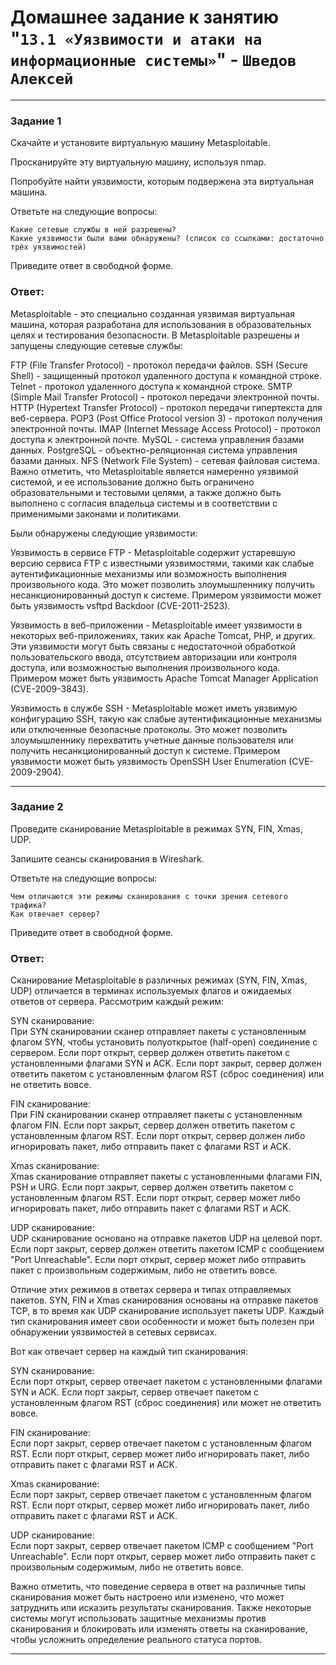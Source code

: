 # Домашнее задание к занятию "`13.1 «Уязвимости и атаки на информационные системы»`" - `Шведов Алексей`

---

### Задание 1

Скачайте и установите виртуальную машину Metasploitable.

Просканируйте эту виртуальную машину, используя nmap.

Попробуйте найти уязвимости, которым подвержена эта виртуальная машина.

Ответьте на следующие вопросы:

    Какие сетевые службы в ней разрешены?  
    Какие уязвимости были вами обнаружены? (список со ссылками: достаточно трёх уязвимостей)

Приведите ответ в свободной форме.

### Ответ:

Metasploitable - это специально созданная уязвимая виртуальная машина, которая разработана для использования в образовательных целях и тестирования безопасности. В Metasploitable разрешены и запущены следующие сетевые службы:

FTP (File Transfer Protocol) - протокол передачи файлов.
SSH (Secure Shell) - защищенный протокол удаленного доступа к командной строке.
Telnet - протокол удаленного доступа к командной строке.
SMTP (Simple Mail Transfer Protocol) - протокол передачи электронной почты.
HTTP (Hypertext Transfer Protocol) - протокол передачи гипертекста для веб-сервера.
POP3 (Post Office Protocol version 3) - протокол получения электронной почты.
IMAP (Internet Message Access Protocol) - протокол доступа к электронной почте.
MySQL - система управления базами данных.
PostgreSQL - объектно-реляционная система управления базами данных.
NFS (Network File System) - сетевая файловая система.
Важно отметить, что Metasploitable является намеренно уязвимой системой, и ее использование должно быть ограничено образовательными и тестовыми целями, а также должно быть выполнено с согласия владельца системы и в соответствии с применимыми законами и политиками.


Были обнаружены следующие уязвимости:

Уязвимость в сервисе FTP - Metasploitable содержит устаревшую версию сервиса FTP с известными уязвимостями, такими как слабые аутентификационные механизмы или возможность выполнения произвольного кода. Это может позволить злоумышленнику получить несанкционированный доступ к системе. Примером уязвимости может быть уязвимость vsftpd Backdoor (CVE-2011-2523).

Уязвимость в веб-приложении - Metasploitable имеет уязвимости в некоторых веб-приложениях, таких как Apache Tomcat, PHP, и других. Эти уязвимости могут быть связаны с недостаточной обработкой пользовательского ввода, отсутствием авторизации или контроля доступа, или возможностью выполнения произвольного кода. Примером может быть уязвимость Apache Tomcat Manager Application (CVE-2009-3843).

Уязвимость в службе SSH - Metasploitable может иметь уязвимую конфигурацию SSH, такую как слабые аутентификационные механизмы или отключенные безопасные протоколы. Это может позволить злоумышленнику перехватить учетные данные пользователя или получить несанкционированный доступ к системе. Примером уязвимости может быть уязвимость OpenSSH User Enumeration (CVE-2009-2904).

---

### Задание 2

Проведите сканирование Metasploitable в режимах SYN, FIN, Xmas, UDP.

Запишите сеансы сканирования в Wireshark.

Ответьте на следующие вопросы:

    Чем отличаются эти режимы сканирования с точки зрения сетевого трафика?  
    Как отвечает сервер?

Приведите ответ в свободной форме.

### Ответ:

Сканирование Metasploitable в различных режимах (SYN, FIN, Xmas, UDP) отличается в терминах используемых флагов и ожидаемых ответов от сервера. Рассмотрим каждый режим:

SYN сканирование:  
При SYN сканировании сканер отправляет пакеты с установленным флагом SYN, чтобы установить полуоткрытое (half-open) соединение с сервером. Если порт открыт, сервер должен ответить пакетом с установленными флагами SYN и ACK. Если порт закрыт, сервер должен ответить пакетом с установленным флагом RST (сброс соединения) или не ответить вовсе.

FIN сканирование:  
При FIN сканировании сканер отправляет пакеты с установленным флагом FIN. Если порт закрыт, сервер должен ответить пакетом с установленным флагом RST. Если порт открыт, сервер должен либо игнорировать пакет, либо отправить пакет с флагами RST и ACK.

Xmas сканирование:  
Xmas сканирование отправляет пакеты с установленными флагами FIN, PSH и URG. Если порт закрыт, сервер должен ответить пакетом с установленным флагом RST. Если порт открыт, сервер может либо игнорировать пакет, либо отправить пакет с флагами RST и ACK.

UDP сканирование:  
UDP сканирование основано на отправке пакетов UDP на целевой порт. Если порт закрыт, сервер должен ответить пакетом ICMP с сообщением "Port Unreachable". Если порт открыт, сервер может либо отправить пакет с произвольным содержимым, либо не ответить вовсе.

Отличие этих режимов в ответах сервера и типах отправляемых пакетов. SYN, FIN и Xmas сканирования основаны на отправке пакетов TCP, в то время как UDP сканирование использует пакеты UDP. Каждый тип сканирования имеет свои особенности и может быть полезен при обнаружении уязвимостей в сетевых сервисах.

Вот как отвечает сервер на каждый тип сканирования:

SYN сканирование:  
Если порт открыт, сервер отвечает пакетом с установленными флагами SYN и ACK.
Если порт закрыт, сервер отвечает пакетом с установленным флагом RST (сброс соединения) или может не ответить вовсе.

FIN сканирование:  
Если порт закрыт, сервер отвечает пакетом с установленным флагом RST.
Если порт открыт, сервер может либо игнорировать пакет, либо отправить пакет с флагами RST и ACK.

Xmas сканирование:  
Если порт закрыт, сервер отвечает пакетом с установленным флагом RST.
Если порт открыт, сервер может либо игнорировать пакет, либо отправить пакет с флагами RST и ACK.

UDP сканирование:  
Если порт закрыт, сервер отвечает пакетом ICMP с сообщением "Port Unreachable".
Если порт открыт, сервер может либо отправить пакет с произвольным содержимым, либо не ответить вовсе.

Важно отметить, что поведение сервера в ответ на различные типы сканирования может быть настроено или изменено, что может затруднить или исказить результаты сканирования. Также некоторые системы могут использовать защитные механизмы против сканирования и блокировать или изменять ответы на сканирование, чтобы усложнить определение реального статуса портов.

---

